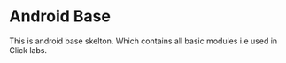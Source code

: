 Android Base
============

This is android base skelton. Which contains all basic modules i.e used in Click labs.







